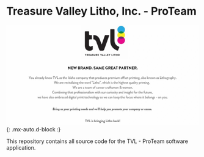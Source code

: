 # Treasure Valley Litho, Inc. - ProTeam

![TVL Logo](/assets/img/tvl.jfif){: .mx-auto.d-block :}

This repository contains all source code for the TVL - ProTeam software application.

